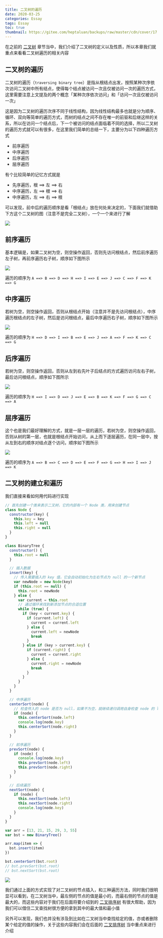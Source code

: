 ```yaml
---
title: 二叉树的遍历
date: 2020-03-25
categories: Essay
tags: Essay
toc: true
thumbnail: https://gitee.com/heptaluan/backups/raw/master/cdn/cover/17.jpg
---
```


在之前的 [二叉树](https://heptaluan.github.io/2020/03/22/Essay/16/) 章节当中，我们介绍了二叉树的定义以及性质，所以本章我们就重点来看看二叉树遍历的相关内容

<!--more-->

## 二叉树的遍历

二叉树的遍历（`traversing binary tree`）是指从根结点出发，按照某种次序依次访问二叉树中所有结点，使得每个结点被访问一次且仅被访问一次的遍历方式，这里需要注意上文提及的两个概念「某种次序依次访问」和「访问一次且仅被访问一次」

这是因为二叉树的遍历次序不同于线性结构，因为线性结构最多也就是分为顺序、循环、双向等简单的遍历方式，而树的结点之间不存在唯一的前驱和后继这样的关系，所以在访问一个结点后，下一个被访问的结点面临着不同的选择，所以二叉树的遍历方式就可以有很多，在这里我们简单的总结一下，主要分为以下四种遍历方式

* 前序遍历
* 中序遍历
* 后序遍历
* 层序遍历

有个比较简单的记忆方式就是

* 先序遍历，根 ==> 左 ==> 右
* 中序遍历，左 ==> 根 ==> 右
* 中序遍历，左 ==> 右 ==> 根

可以发现，前中后的遍历顺序是看「根结点」放在何处来决定的，下面我们就借助下方这个二叉树的图（注意不是完全二叉树），一个一个来进行了解

![](https://gitee.com/heptaluan/backups/raw/master/cdn/essay/17-01.png)


## 前序遍历

基本逻辑是，如果二叉树为空，则空操作返回，否则先访问根结点，然后前序遍历左子树，再前序遍历右子树，顺序如下图所示

![](https://gitee.com/heptaluan/backups/raw/master/cdn/essay/17-02.png)

遍历的顺序为 `A ==> B ==> D ==> H ==> I ==> E ==> J ==> C ==> F ==> K ==> G`


## 中序遍历

若树为空，则空操作返回，否则从根结点开始（注意并不是先访问根结点），中序遍历根结点的左子树，然后是访问根结点，最后中序遍历右子树，顺序如下图所示

![](https://gitee.com/heptaluan/backups/raw/master/cdn/essay/17-03.png)

遍历的顺序为 `H ==> D ==> I ==> B ==> E ==> J ==> A ==> F ==> K ==> C ==> G`


## 后序遍历

若树为空，则空操作返回，否则从左到右先叶子后结点的方式遍历访问左右子树，最后访问根结点，顺序如下图所示

![](https://gitee.com/heptaluan/backups/raw/master/cdn/essay/17-04.png)

遍历的顺序为 `H ==> I ==> D ==> J ==> E ==> B ==> K ==> F ==> G ==> C ==> A`


## 层序遍历

这个也是我们最好理解的方式，就是一层一层的遍历，若树为空，则空操作返回，否则从树的第一层，也就是根结点开始访问，从上而下逐层遍历，在同一层中，按从左到右的顺序对结点逐个访问，顺序如下图所示

![](https://gitee.com/heptaluan/backups/raw/master/cdn/essay/17-05.png)

遍历的顺序为 `A ==> B ==> C ==> D ==> E ==> F ==> G ==> H ==> I ==> J ==> K`


## 二叉树的建立和遍历

我们直接来看如何用代码进行实现

```js
// 首先创建一个类来表示二叉树，它的内部有一个 Node 类，用来创建节点
class Node {
  constructor(key) {
    this.key = key
    this.left = null
    this.right = null
  }
}

class BinaryTree {
  constructor() {
    this.root = null
  }

  // 插入数据
  insert(key) {
    // 传入需要插入的 key 值，它会自动初始化为左右节点为 null 的一个新节点
    var newNode = new Node(key)
    if (this.root == null) {
      this.root = newNode
    } else {
      var current = this.root
      // 通过循环来找到新添加节点的合适位置
      while (true) {
        if (key < current.key) {
          if (current.left) {
            current = current.left
          } else {
            current.left = newNode
            break
          }
        } else if (key > current.key) {
          if (current.right) {
            current = current.right
          } else {
            current.right = newNode
            break
          }
        }
      }
    }
  }

  // 中序遍历
  centerSort(node) {
    // 检查传入的 node 是否为 null，如果不为空，就继续递归调用自身检查 node 的 left、right 节点
    if (node) {
      this.centerSort(node.left)
      console.log(node.key)
      this.centerSort(node.right)
    }
  }

  // 前序遍历
  prevSort(node) {
    if (node) {
      console.log(node.key)
      this.prevSort(node.left)
      this.prevSort(node.right)
    }
  }

  // 后续遍历
  nextSort(node) {
    if (node) {
      this.nextSort(node.left)
      this.nextSort(node.right)
      console.log(node.key)
    }
  }
}

var arr = [13, 21, 15, 29, 3, 55]
var bst = new BinaryTree()

arr.map(item => {
  bst.insert(item)
})

bst.centerSort(bst.root)
// bst.prevSort(bst.root)
// bst.nextSort(bst.root)
```

![](https://gitee.com/heptaluan/backups/raw/master/cdn/essay/17-06.png)

我们通过上面的方式实现了对二叉树的节点插入，和三种遍历方法，同时我们很明显可以看到，在二叉树当中，最左侧的节点的值是最小的，而最右侧的节点的值是最大的，而这些内容对于我们在后面将要介绍到的 [二叉排序树](https://heptaluan.github.io/2020/06/12/Essay/27/) 有很大帮助，因为我们可以借住二叉查找树很方便的拿到其中的最大值和最小值

另外可以发现，我们也并没有涉及到比如在二叉树当中查找给定的值，亦或者删除某个给定的值的操作，关于这些内容我们会在后面的 [二叉排序树](https://heptaluan.github.io/2020/06/12/Essay/27/) 当中重点来进行介绍


